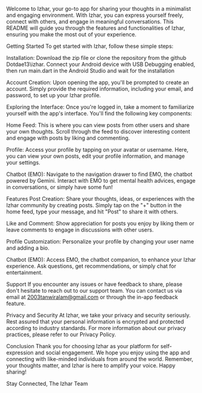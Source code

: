 Welcome to Izhar, your go-to app for sharing your thoughts in a minimalist and engaging environment. With Izhar, you can express yourself freely, connect with others, and engage in meaningful conversations. This README will guide you through the features and functionalities of Izhar, ensuring you make the most out of your experience.

Getting Started
To get started with Izhar, follow these simple steps:

Installation: Download the zip file or clone the repository from the github Dotdae13\izhar. Connect your Android device with USB Debugging enabled, then run main.dart in the Android Studio and wait for the installation

Account Creation: Upon opening the app, you'll be prompted to create an account. Simply provide the required information, including your email, and password, to set up your Izhar profile.

Exploring the Interface: Once you're logged in, take a moment to familiarize yourself with the app's interface. You'll find the following key components:

Home Feed: This is where you can view posts from other users and share your own thoughts. Scroll through the feed to discover interesting content and engage with posts by liking and commenting.

Profile: Access your profile by tapping on your avatar or username. Here, you can view your own posts, edit your profile information, and manage your settings.

Chatbot (EMO): Navigate to the navigation drawer to find EMO, the chatbot powered by Gemini. Interact with EMO to get mental health advices, engage in conversations, or simply have some fun!

Features
Post Creation: Share your thoughts, ideas, or experiences with the Izhar community by creating posts. Simply tap on the "+" button in the home feed, type your message, and hit "Post" to share it with others.

Like and Comment: Show appreciation for posts you enjoy by liking them or leave comments to engage in discussions with other users.

Profile Customization: Personalize your profile by changing your user name and adding a bio.

Chatbot (EMO): Access EMO, the chatbot companion, to enhance your Izhar experience. Ask questions, get recommendations, or simply chat for entertainment.

Support
If you encounter any issues or have feedback to share, please don't hesitate to reach out to our support team. You can contact us via email at 2003tanwiralam@gmail.com or through the in-app feedback feature.

Privacy and Security
At Izhar, we take your privacy and security seriously. Rest assured that your personal information is encrypted and protected according to industry standards. For more information about our privacy practices, please refer to our Privacy Policy.

Conclusion
Thank you for choosing Izhar as your platform for self-expression and social engagement. We hope you enjoy using the app and connecting with like-minded individuals from around the world. Remember, your thoughts matter, and Izhar is here to amplify your voice. Happy sharing!

Stay Connected,
The Izhar Team
